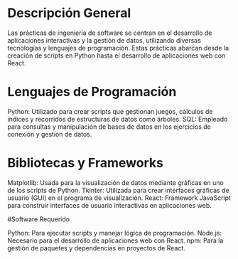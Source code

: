 # Descripción General
Las prácticas de ingeniería de software se centran en el desarrollo de aplicaciones interactivas y la gestión de datos, utilizando diversas tecnologías y lenguajes de programación. Estas prácticas abarcan desde la creación de scripts en Python hasta el desarrollo de aplicaciones web con React.

# Lenguajes de Programación
Python: Utilizado para crear scripts que gestionan juegos, cálculos de índices y recorridos de estructuras de datos como árboles.
SQL: Empleado para consultas y manipulación de bases de datos en los ejercicios de conexión y gestión de datos.

# Bibliotecas y Frameworks
Matplotlib: Usada para la visualización de datos mediante gráficas en uno de los scripts de Python.
Tkinter: Utilizada para crear interfaces gráficas de usuario (GUI) en el programa de visualización.
React: Framework JavaScript para construir interfaces de usuario interactivas en aplicaciones web.

#Software Requerido

Python: Para ejecutar scripts y manejar lógica de programación.
Node.js: Necesario para el desarrollo de aplicaciones web con React.
npm: Para la gestión de paquetes y dependencias en proyectos de React.
